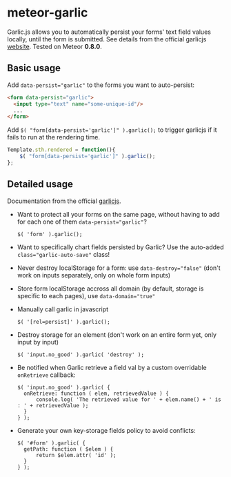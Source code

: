 meteor-garlic
================

Garlic.js allows you to automatically persist your forms' text field values locally, until the form is submitted. See details from the official garlicjs [website](http://garlicjs.org/). Tested on Meteor **0.8.0**.

Basic usage
-------------

Add `data-persist="garlic"` to the forms you want to auto-persist:

``` html
<form data-persist="garlic">
  <input type="text" name="some-unique-id"/>
  ...
</form>
```

Add `$( "form[data-persist='garlic']" ).garlic();` to trigger garlicjs if it fails to run at the rendering time.

``` js
Template.sth.rendered = function(){
    $( "form[data-persist='garlic']" ).garlic();
};
```


Detailed usage
--------------

Documentation from the official [garlicjs](http://garlicjs.org/).

* Want to protect all your forms on the same page, without having to add for each one of them `data-persist="garlic"`?

    ```
    $( 'form' ).garlic();
    ```
* Want to specifically chart fields persisted by Garlic? Use the auto-added `class="garlic-auto-save"` class!
* Never destroy localStorage for a form: use `data-destroy="false"` (don't work on inputs separately, only on whole form inputs)
* Store form localStorage accross all domain (by default, storage is specific to each pages), use `data-domain="true"`
* Manually call garlic in javascript

    ```
    $( '[rel=persist]' ).garlic();
    ```
* Destroy storage for an element (don't work on an entire form yet, only input by input)

    ```
    $( 'input.no_good' ).garlic( 'destroy' );
    ```
* Be notified when Garlic retrieve a field val by a custom overridable `onRetrieve` callback:

    ```
    $( 'input.no_good' ).garlic( {
      onRetrieve: function ( elem, retrievedValue ) {
          console.log( 'The retrieved value for ' + elem.name() + ' is : ' + retrievedValue );
      }
    } );
    ```
* Generate your own key-storage fields policy to avoid conflicts:

    ```
    $( '#form' ).garlic( {
      getPath: function ( $elem ) {
          return $elem.attr( 'id' );
      }
    } );
    ```
